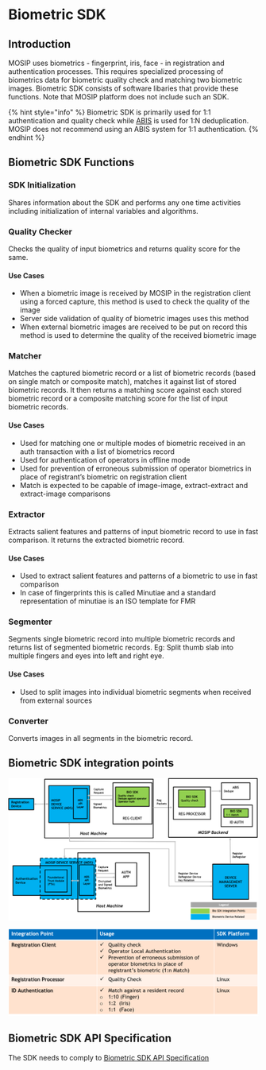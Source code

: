 # Biometric SDK

## Introduction

MOSIP uses biometrics - fingerprint, iris, face - in registration and authentication processes. This requires specialized processing of biometrics data for biometric quality check and matching two biometric images. Biometric SDK consists of software libaries that provide these functions. Note that MOSIP platform does not include such an SDK.

{% hint style="info" %}
Biometric SDK is primarily used for 1:1 authentication and quality check while [ABIS](automated-biometric-identification-system-abis.md) is used for 1:N deduplication. MOSIP does not recommend using an ABIS system for 1:1 authentication.
{% endhint %}

## Biometric SDK Functions

### SDK Initialization

Shares information about the SDK and performs any one time activities including initialization of internal variables and algorithms.

### Quality Checker

Checks the quality of input biometrics and returns quality score for the same.

#### Use Cases

* When a biometric  image is received by MOSIP in the registration client using a forced capture, this method is used to check the quality of the image
* Server side validation of quality of biometric images uses this method
* When external biometric images are received to be put on record this method is used to determine the quality of the received biometric image

### Matcher

Matches the captured biometric record or a list of biometric records \(based on single match or composite match\), matches it against list of stored biometric records. It then returns a matching score against each stored biometric record or a composite matching score for the list of input biometric records.

#### Use Cases

* Used for matching one or multiple modes of biometric received in an auth transaction with a list of biometrics record
* Used for authentication of operators in offline mode
* Used for prevention of erroneous submission of operator biometrics in place of registrant’s biometric on registration client
* Match is expected to be capable of image-image, extract-extract and extract-image comparisons

### Extractor

Extracts salient features and patterns of input biometric record to use in fast comparison. It returns the extracted biometric record.

#### Use Cases

* Used to extract salient features and patterns of a biometric to use in fast comparison
* In case of fingerprints this is called Minutiae and a standard representation of minutiae is an ISO template for FMR

### Segmenter

Segments single biometric record into multiple biometric records and returns list of segmented biometric records. Eg: Split thumb slab into multiple fingers and eyes into left and right eye.

#### Use Cases

* Used to split images into individual biometric segments when received from external sources

### Converter

Converts images in all segments in the biometric record.

## Biometric SDK integration points

![](../.gitbook/assets/biometric_sdk_integration_points.png)

![](../.gitbook/assets/biometric_sdk_integration_points_table.png)

## Biometric SDK API Specification

The SDK needs to comply to [Biometric SDK API Specification](../apis/biometric-sdk-api-specification.md)

